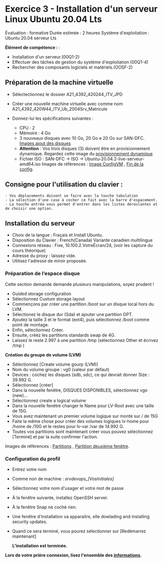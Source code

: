 # Exercice 3 - Installation d'un serveur Linux Ubuntu 20.04 Lts

Évaluation : formative
Durée estimée : 2 heures
Système d'exploitation : Ubuntu 20.04 serveur Lts

<b>Élément de compétence : </b>:

- Installation d'un serveur.(00Q1-2)
- Effectuer des tâches de gestion du système d'exploitation (00Q1-4)
- Rechercher des composants logiciels et matériels.(OOSF-2)

## Préparation de la machine virtuelle

- Sélectectionnez le dossier A21_4392_420244_ITV_JPD
- Créer une nouvelle machine virtuelle avec comme nom A21_4392_420W44_ITV_Ub_2004Srv_Matricule

- Donnez-lui les spécifications suivantes :
  - CPU : 2
  - Mémoire : 4 Go
  - 3 nouveaux disques avec 10 Go, 20 Go e 20 Go sur SAN-DFC.  <a href="Images/Disque.png">Images ajout des disques</a>
  - **Attention** : Vos trois disques (3) doivent être en provisionnement dynamique. Regardez cette image du <a href="Images/DisqueDynamique.png">provisionnement dynamique</a>
  - Fichier ISO : SAN-DFC -> ISO -> Ubuntu-20.04.2-live-serveur-amd64.iso
  Images de références : <a href="Images/ConfigVM.png">Image ConfigVM</a> , <a href="Images/ConfigVM.png">Fin de la config</a>.

## Consigne pour l'utilisation du clavier :

    - Vos déplacements doivent se faire avec la touche tabulation
    - La sélection d'une case à cocher ce fait avec la barre d'espacement.
    - La touche entrée vous permet d'entrer dans les listes déroulantes et de choisir une option. 

## Installation du serveur

- Choix de la langue : Fraçais  et Install Ubuntu.
- Disposition du Clavier : French(Canada) Variante canadien multilingue            
- Connexions réseau : Fixe, 10.100.2.VotreÉcran/24, (voir les capture du cours théorique) 
- Adresse du proxy : laissez vide.
- Utilisez l'adresse de miroir proposée.    

### Préparation de l’espace disque

Cette section demande demande plusieurs manipulations, soyez prudent !

- Guided storage configuration
- Sélectionnez Custum storage layout  
- Commençons par créer une partition /boot sur un disque local hors du LVM.
- Sélectionez le disque dur (Sda) et ajouter une partition GPT.
- Ajoutez la taille 3 et le format (ext4), puis sélectionnez /boot comme point de montage.
- Enfin, sélectionnez Créer.
- Ensuite, créez les partitions standards swap de 4G.
- Laissez le reste 2.997  à une partition /tmp (sélectionnez Other et écrivez /tmp )

<b>Création du groupe de volume  (LVM)</b>

- Sélectionnez [Create volume gourp (LVM)]
- Nom du volume groupe : vg0 (valeur par défaut)
- Devices : cochez les disques (sdb, sdc), ce qui devrait donner Size : 39.992 G.
- Sélectionnez [créer]
- Dans la nouvelle fenêtre, DISQUES DISPONIBLES, sélectionnez vgo (new)...
- Sélectionnez create a logical volume
- Dans la nouvelle fenêtre changer le Name pour LV-Root avec une taille de 15G.
- Vous avez maintenant un premier volume logique sur monté sur / de 15G
- Faite la même chose pour créer des volumes logiques lv-home pour /home de /10G et le restes pour lv-var /var de 14.992 G.
- Toutes vos partitions sont maintenant créer vous pouvez sélectionnez [Terminé] et par la suite confirmer l'action.

Images de références : <a href="Images/PartitionFen1.png">Partitions</a> , <a href="Images/PartitionFen2.png">Partition deuxième fenêtre</a>.

### Configuration du profil

- Entrez votre nom

- Comme non de machine : <i>srvdevops_[VosInitiales]</i>

- Sélectionnez votre nom d'usager et votre mot de passe

- À la fenêtre suivante, installez OpenSSH server. 

- À la fenêtre Snap ne coché rien.

- Une fenêtre d'installation va apparaitre, elle dowlading and installing security updates.

- Quand ce sera terminé, vous pourez sélectionner sur [Redémarrez maintenant]
  
  <b>L'installation est terminée.<b>

 Lors de votre prière connexion, lisez l'ensemble des <a href="Images/Connexion
.png">informations</a>.
